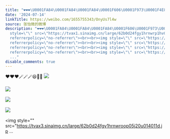 ```yaml
---
title: "❤️❤️❤️\U0001FA84\U0001FA84\U0001FA84\U0001F606\U0001F973\U0001F4E8 [图片][图片][图片][图片][图片][图片][图片][图片][图片]"
date: '2024-07-14'
linkTitle: https://weibo.com/1655755343/OnyUs7l4w
source: 张怡微的微博
description: "❤️❤️❤️\U0001FA84\U0001FA84\U0001FA84\U0001F606\U0001F973\U0001F4E8 <img
  style=\"\" src=\"https://tvax1.sinaimg.cn/large/62b0d24fgy1hrnwrp1hv0j20u01407es.jpg\"
  referrerpolicy=\"no-referrer\"><br><br><img style=\"\" src=\"https://tvax1.sinaimg.cn/large/62b0d24fgy1hrnwrfsdtrj21400u079v.jpg\"
  referrerpolicy=\"no-referrer\"><br><br><img style=\"\" src=\"https://tvax3.sinaimg.cn/large/62b0d24fgy1hrnwrlojc8j21400u0ahi.jpg\"
  referrerpolicy=\"no-referrer\"><br><br><img style=\"\" src=\"https://tvax3.sinaimg.cn/large/62b0d24fgy1hrnwrlmohbj21400u0qa7.jpg\"
  referrerpolicy=\"no-referrer\"><br><br><img style=\"\" src=\"https://tvax3.sinaimg.cn/large/62b0d24fgy1hrnwroop05j20u014011d.jp
  ..."
disable_comments: true
---
```

❤️❤️❤️🪄🪄🪄😆🥳📨 <img style="" src="https://tvax1.sinaimg.cn/large/62b0d24fgy1hrnwrp1hv0j20u01407es.jpg" referrerpolicy="no-referrer"><br><br><img style="" src="https://tvax1.sinaimg.cn/large/62b0d24fgy1hrnwrfsdtrj21400u079v.jpg" referrerpolicy="no-referrer"><br><br><img style="" src="https://tvax3.sinaimg.cn/large/62b0d24fgy1hrnwrlojc8j21400u0ahi.jpg" referrerpolicy="no-referrer"><br><br><img style="" src="https://tvax3.sinaimg.cn/large/62b0d24fgy1hrnwrlmohbj21400u0qa7.jpg" referrerpolicy="no-referrer"><br><br><img style="" src="https://tvax3.sinaimg.cn/large/62b0d24fgy1hrnwroop05j20u014011d.jp ...